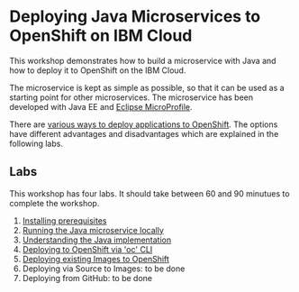# Deploying Java Microservices to OpenShift on IBM Cloud

This workshop demonstrates how to build a microservice with Java and how to deploy it to OpenShift on the IBM Cloud.

The microservice is kept as simple as possible, so that it can be used as a starting point for other microservices. The microservice has been developed with Java EE and [Eclipse MicroProfile](https://microprofile.io/).

There are [various ways to deploy applications to OpenShift](http://heidloff.net/article/deploying-open-liberty-microservices-openshift/). The options have different advantages and disadvantages which are explained in the following labs.

## Labs

This workshop has four labs. It should take between 60 and 90 minutues to complete the workshop.

1. [Installing prerequisites](documentation/1-prereqs.md)
2. [Running the Java microservice locally](documentation/2-docker.md)
3. [Understanding the Java implementation](documentation/3-java.md)
4. [Deploying to OpenShift via 'oc' CLI](documentation/4-openshift.md)
5. [Deploying existing Images to OpenShift](documentation/5-existing-image.md)
6. Deploying via Source to Images: to be done
7. Deploying from GitHub: to be done